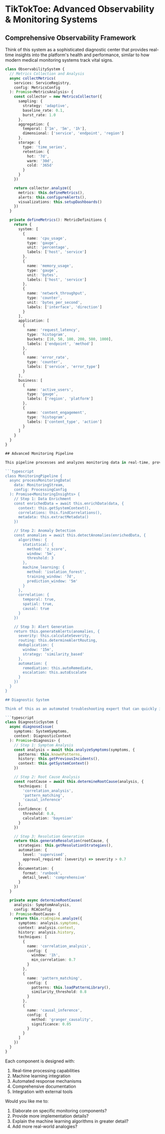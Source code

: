 # TikTokToe: Advanced Observability & Monitoring Systems

## Comprehensive Observability Framework

Think of this system as a sophisticated diagnostic center that provides real-time insights into the platform's health and performance, similar to how modern medical monitoring systems track vital signs.

```typescript
class ObservabilitySystem {
  // Metrics Collection and Analysis
  async collectMetrics(
    services: ServiceRegistry,
    config: MetricsConfig
  ): Promise<MetricsAnalysis> {
    const collector = new MetricsCollector({
      sampling: {
        strategy: 'adaptive',
        baseline_rate: 0.1,
        burst_rate: 1.0
      },
      aggregation: {
        temporal: ['1m', '5m', '1h'],
        dimensional: ['service', 'endpoint', 'region']
      },
      storage: {
        type: 'time_series',
        retention: {
          hot: '7d',
          warm: '30d',
          cold: '365d'
        }
      }
    })

    return collector.analyze({
      metrics: this.defineMetrics(),
      alerts: this.configureAlerts(),
      visualizations: this.setupDashboards()
    })
  }

  private defineMetrics(): MetricDefinitions {
    return {
      system: [
        {
          name: 'cpu_usage',
          type: 'gauge',
          unit: 'percentage',
          labels: ['host', 'service']
        },
        {
          name: 'memory_usage',
          type: 'gauge',
          unit: 'bytes',
          labels: ['host', 'service']
        },
        {
          name: 'network_throughput',
          type: 'counter',
          unit: 'bytes_per_second',
          labels: ['interface', 'direction']
        }
      ],
      application: [
        {
          name: 'request_latency',
          type: 'histogram',
          buckets: [10, 50, 100, 200, 500, 1000],
          labels: ['endpoint', 'method']
        },
        {
          name: 'error_rate',
          type: 'counter',
          labels: ['service', 'error_type']
        }
      ],
      business: [
        {
          name: 'active_users',
          type: 'gauge',
          labels: ['region', 'platform']
        },
        {
          name: 'content_engagement',
          type: 'histogram',
          labels: ['content_type', 'action']
        }
      ]
    }
  }
}

## Advanced Monitoring Pipeline

This pipeline processes and analyzes monitoring data in real-time, providing actionable insights and automated responses.

```typescript
class MonitoringPipeline {
  async processMonitoringData(
    data: MonitoringStream,
    config: ProcessingConfig
  ): Promise<MonitoringInsights> {
    // Step 1: Data Enrichment
    const enrichedData = await this.enrichData(data, {
      context: this.getSystemContext(),
      correlations: this.findCorrelations(),
      metadata: this.extractMetadata()
    })

    // Step 2: Anomaly Detection
    const anomalies = await this.detectAnomalies(enrichedData, {
      algorithms: {
        statistical: {
          method: 'z_score',
          window: '5m',
          threshold: 3
        },
        machine_learning: {
          method: 'isolation_forest',
          training_window: '7d',
          prediction_window: '5m'
        }
      },
      correlation: {
        temporal: true,
        spatial: true,
        causal: true
      }
    })

    // Step 3: Alert Generation
    return this.generateAlerts(anomalies, {
      severity: this.calculateSeverity,
      routing: this.determineAlertRouting,
      deduplication: {
        window: '15m',
        strategy: 'similarity_based'
      },
      automation: {
        remediation: this.autoRemediate,
        escalation: this.autoEscalate
      }
    })
  }
}

## Diagnostic System

Think of this as an automated troubleshooting expert that can quickly identify and help resolve issues.

```typescript
class DiagnosticSystem {
  async diagnoseIssue(
    symptoms: SystemSymptoms,
    context: DiagnosticContext
  ): Promise<Diagnosis> {
    // Step 1: Symptom Analysis
    const analysis = await this.analyzeSymptoms(symptoms, {
      patterns: this.knownPatterns,
      history: this.getPreviousIncidents(),
      context: this.getSystemContext()
    })

    // Step 2: Root Cause Analysis
    const rootCause = await this.determineRootCause(analysis, {
      techniques: [
        'correlation_analysis',
        'pattern_matching',
        'causal_inference'
      ],
      confidence: {
        threshold: 0.8,
        calculation: 'bayesian'
      }
    })

    // Step 3: Resolution Generation
    return this.generateResolution(rootCause, {
      strategies: this.getResolutionStrategies(),
      automation: {
        level: 'supervised',
        approval_required: (severity) => severity > 0.7
      },
      documentation: {
        format: 'runbook',
        detail_level: 'comprehensive'
      }
    })
  }

  private async determineRootCause(
    analysis: SymptomAnalysis,
    config: RCAConfig
  ): Promise<RootCause> {
    return this.rcaEngine.analyze({
      symptoms: analysis.symptoms,
      context: analysis.context,
      history: analysis.history,
      techniques: [
        {
          name: 'correlation_analysis',
          config: {
            window: '1h',
            min_correlation: 0.7
          }
        },
        {
          name: 'pattern_matching',
          config: {
            patterns: this.loadPatternLibrary(),
            similarity_threshold: 0.8
          }
        },
        {
          name: 'causal_inference',
          config: {
            method: 'granger_causality',
            significance: 0.05
          }
        }
      ]
    })
  }
}
```

Each component is designed with:
1. Real-time processing capabilities
2. Machine learning integration
3. Automated response mechanisms
4. Comprehensive documentation
5. Integration with external tools

Would you like me to:
1. Elaborate on specific monitoring components?
2. Provide more implementation details?
3. Explain the machine learning algorithms in greater detail?
4. Add more real-world analogies?